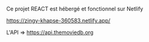 Ce projet REACT est hébergé et fonctionnel sur Netlify

https://zingy-khapse-360583.netlify.app/

L'API => https://api.themoviedb.org
